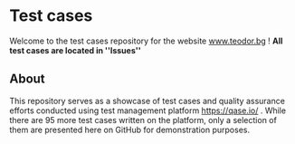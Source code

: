 # Test cases

Welcome to the test cases repository for the website www.teodor.bg ! **All test cases are located in ''Issues''**

## About

This repository serves as a showcase of test cases and quality assurance efforts conducted using test management platform https://qase.io/ . While there are 95 more test cases written on the platform, only a selection of them are presented here on GitHub for demonstration purposes.
